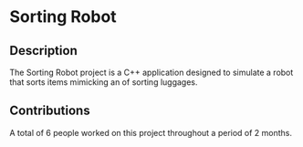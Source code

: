 # Sorting Robot

## Description
The Sorting Robot project is a C++ application designed to simulate a robot that sorts items mimicking an  of sorting luggages.

## Contributions
A total of 6 people worked on this project throughout a period of 2 months.



